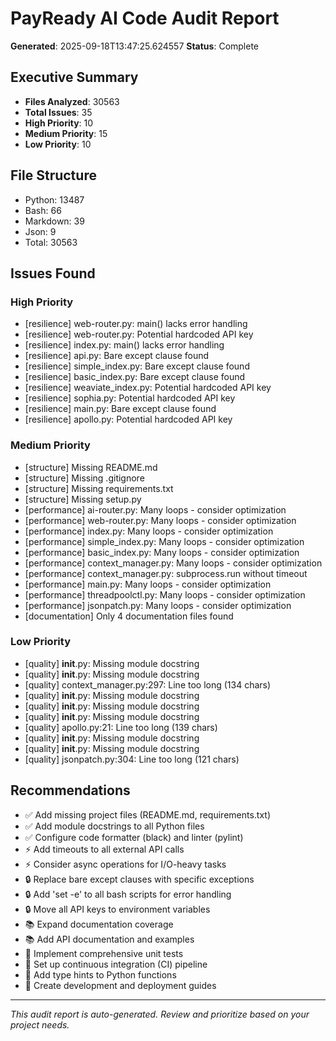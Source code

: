 # PayReady AI Code Audit Report
**Generated**: 2025-09-18T13:47:25.624557
**Status**: Complete

## Executive Summary
- **Files Analyzed**: 30563
- **Total Issues**: 35
- **High Priority**: 10
- **Medium Priority**: 15
- **Low Priority**: 10

## File Structure
- Python: 13487
- Bash: 66
- Markdown: 39
- Json: 9
- Total: 30563

## Issues Found

### High Priority
- [resilience] web-router.py: main() lacks error handling
- [resilience] web-router.py: Potential hardcoded API key
- [resilience] index.py: main() lacks error handling
- [resilience] api.py: Bare except clause found
- [resilience] simple_index.py: Bare except clause found
- [resilience] basic_index.py: Bare except clause found
- [resilience] weaviate_index.py: Potential hardcoded API key
- [resilience] sophia.py: Potential hardcoded API key
- [resilience] main.py: Bare except clause found
- [resilience] apollo.py: Potential hardcoded API key

### Medium Priority
- [structure] Missing README.md
- [structure] Missing .gitignore
- [structure] Missing requirements.txt
- [structure] Missing setup.py
- [performance] ai-router.py: Many loops - consider optimization
- [performance] web-router.py: Many loops - consider optimization
- [performance] index.py: Many loops - consider optimization
- [performance] simple_index.py: Many loops - consider optimization
- [performance] basic_index.py: Many loops - consider optimization
- [performance] context_manager.py: Many loops - consider optimization
- [performance] context_manager.py: subprocess.run without timeout
- [performance] main.py: Many loops - consider optimization
- [performance] threadpoolctl.py: Many loops - consider optimization
- [performance] jsonpatch.py: Many loops - consider optimization
- [documentation] Only 4 documentation files found

### Low Priority
- [quality] __init__.py: Missing module docstring
- [quality] __init__.py: Missing module docstring
- [quality] context_manager.py:297: Line too long (134 chars)
- [quality] __init__.py: Missing module docstring
- [quality] __init__.py: Missing module docstring
- [quality] __init__.py: Missing module docstring
- [quality] apollo.py:21: Line too long (139 chars)
- [quality] __init__.py: Missing module docstring
- [quality] __init__.py: Missing module docstring
- [quality] jsonpatch.py:304: Line too long (121 chars)

## Recommendations
- ✅ Add missing project files (README.md, requirements.txt)
- ✅ Add module docstrings to all Python files
- ✅ Configure code formatter (black) and linter (pylint)
- ⚡ Add timeouts to all external API calls
- ⚡ Consider async operations for I/O-heavy tasks
- 🔒 Replace bare except clauses with specific exceptions
- 🔒 Add 'set -e' to all bash scripts for error handling
- 🔒 Move all API keys to environment variables
- 📚 Expand documentation coverage
- 📚 Add API documentation and examples
- 🎯 Implement comprehensive unit tests
- 🎯 Set up continuous integration (CI) pipeline
- 🎯 Add type hints to Python functions
- 🎯 Create development and deployment guides

---
*This audit report is auto-generated. Review and prioritize based on your project needs.*